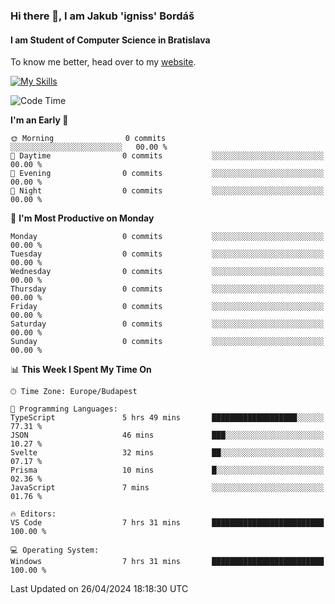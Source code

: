 ### Hi there 👋, I am Jakub 'igniss' Bordáš

#### I am Student of Computer Science in Bratislava
To know me better, head over to my [website](https://bordas.sk).

[![My Skills](https://skillicons.dev/icons?i=js,html,css,figma,svelte,java,kotlin,python,postgresql,typescript,nest,nodejs)](https://bordas.sk)


<!--START_SECTION:waka-->
![Code Time](http://img.shields.io/badge/Code%20Time-1%2C475%20hrs%2043%20mins-blue)

**I'm an Early 🐤** 

```text
🌞 Morning                0 commits           ░░░░░░░░░░░░░░░░░░░░░░░░░   00.00 % 
🌆 Daytime                0 commits           ░░░░░░░░░░░░░░░░░░░░░░░░░   00.00 % 
🌃 Evening                0 commits           ░░░░░░░░░░░░░░░░░░░░░░░░░   00.00 % 
🌙 Night                  0 commits           ░░░░░░░░░░░░░░░░░░░░░░░░░   00.00 % 
```
📅 **I'm Most Productive on Monday** 

```text
Monday                   0 commits           ░░░░░░░░░░░░░░░░░░░░░░░░░   00.00 % 
Tuesday                  0 commits           ░░░░░░░░░░░░░░░░░░░░░░░░░   00.00 % 
Wednesday                0 commits           ░░░░░░░░░░░░░░░░░░░░░░░░░   00.00 % 
Thursday                 0 commits           ░░░░░░░░░░░░░░░░░░░░░░░░░   00.00 % 
Friday                   0 commits           ░░░░░░░░░░░░░░░░░░░░░░░░░   00.00 % 
Saturday                 0 commits           ░░░░░░░░░░░░░░░░░░░░░░░░░   00.00 % 
Sunday                   0 commits           ░░░░░░░░░░░░░░░░░░░░░░░░░   00.00 % 
```


📊 **This Week I Spent My Time On** 

```text
🕑︎ Time Zone: Europe/Budapest

💬 Programming Languages: 
TypeScript               5 hrs 49 mins       ███████████████████░░░░░░   77.31 % 
JSON                     46 mins             ███░░░░░░░░░░░░░░░░░░░░░░   10.27 % 
Svelte                   32 mins             ██░░░░░░░░░░░░░░░░░░░░░░░   07.17 % 
Prisma                   10 mins             █░░░░░░░░░░░░░░░░░░░░░░░░   02.36 % 
JavaScript               7 mins              ░░░░░░░░░░░░░░░░░░░░░░░░░   01.76 % 

🔥 Editors: 
VS Code                  7 hrs 31 mins       █████████████████████████   100.00 % 

💻 Operating System: 
Windows                  7 hrs 31 mins       █████████████████████████   100.00 % 
```


 Last Updated on 26/04/2024 18:18:30 UTC
<!--END_SECTION:waka-->
